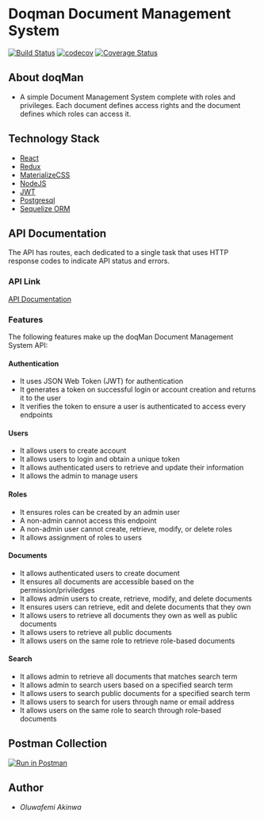 # Doqman Document Management System
[![Build Status](https://travis-ci.org/andela-oakinwa/document-management-system.svg?branch=master)](https://travis-ci.org/andela-oakinwa/document-management-system)
[![codecov](https://codecov.io/gh/andela-oakinwa/document-management-system/branch/master/graph/badge.svg)](https://codecov.io/gh/andela-oakinwa/document-management-system)
[![Coverage Status](https://coveralls.io/repos/github/andela-oakinwa/document-management-system/badge.svg?branch=staging)](https://coveralls.io/github/andela-oakinwa/document-management-system?branch=staging)

## About doqMan
- A simple Document Management System complete with roles and privileges. Each document defines access rights and the document defines which roles can access it.

## Technology Stack
- [React](https://facebook.github.io/react/)
- [Redux](http://redux.js.org/)
- [MaterializeCSS](http://materializecss.com/)
- [NodeJS](https://nodejs.org/en/)
- [JWT](https://jwt.io/)
- [Postgresql](https://www.postgresql.org/)
- [Sequelize ORM](http://docs.sequelizejs.com/)

## API Documentation
The API has routes, each dedicated to a single task that uses HTTP response codes to indicate API status and errors.

### API Link
[API Documentation](https://dms-doqman.herokuapp.com/api)

### Features

The following features make up the doqMan Document Management System API:

#### Authentication

- It uses JSON Web Token (JWT) for authentication
- It generates a token on successful login or account creation and returns it to the user
- It verifies the token to ensure a user is authenticated to access every endpoints

#### Users

- It allows users to create account
- It allows users to login and obtain a unique token
- It allows authenticated users to retrieve and update their information
- It allows the admin to manage users

#### Roles

- It ensures roles can be created by an admin user
- A non-admin cannot access this endpoint
- A non-admin user cannot create, retrieve, modify, or delete roles  
- It allows assignment of roles to users

#### Documents

- It allows authenticated users to create document
- It ensures all documents are accessible based on the permission/priviledges
- It allows admin users to create, retrieve, modify, and delete documents
- It ensures users can retrieve, edit and delete documents that they own  
- It allows users to retrieve all documents they own as well as public documents
- It allows users to retrieve all public documents
- It allows users on the same role to retrieve role-based documents

#### Search

- It allows admin to retrieve all documents that matches search term
- It allows admin to search users based on a specified search term
- It allows users to search public documents for a specified search term
- It allows users to search for users through name or email address
- It allows users on the same role to search through role-based documents

## Postman Collection
[![Run in Postman](https://run.pstmn.io/button.svg)](https://app.getpostman.com/run-collection/37ef46b88cd1286341d4)

## Author
- _Oluwafemi Akinwa_

